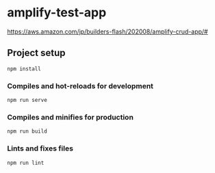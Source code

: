 # amplify-test-app


https://aws.amazon.com/jp/builders-flash/202008/amplify-crud-app/#

## Project setup
```
npm install
```

### Compiles and hot-reloads for development
```
npm run serve
```

### Compiles and minifies for production
```
npm run build
```

### Lints and fixes files
```
npm run lint
```